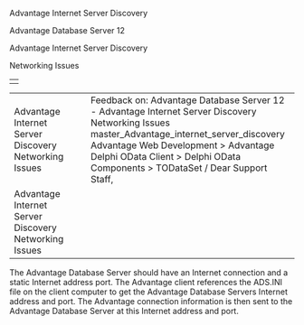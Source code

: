 Advantage Internet Server Discovery




Advantage Database Server 12  

Advantage Internet Server Discovery

Networking Issues

|  |
| --- |
|  |

|  |  |  |  |  |
| --- | --- | --- | --- | --- |
| Advantage Internet Server Discovery  Networking Issues |  |  | Feedback on: Advantage Database Server 12 - Advantage Internet Server Discovery Networking Issues master\_Advantage\_internet\_server\_discovery Advantage Web Development > Advantage Delphi OData Client > Delphi OData Components > TODataSet / Dear Support Staff, |  |
| Advantage Internet Server Discovery  Networking Issues |  |  |  |  |

The Advantage Database Server should have an Internet connection and a static Internet address port. The Advantage client references the ADS.INI file on the client computer to get the Advantage Database Servers Internet address and port. The Advantage connection information is then sent to the Advantage Database Server at this Internet address and port.